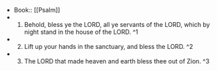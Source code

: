 - Book:: [[Psalm]]
- 1. Behold, bless ye the LORD, all ye servants of the LORD, which by night stand in the house of the LORD. ^1
- 2. Lift up your hands in the sanctuary, and bless the LORD. ^2
- 3. The LORD that made heaven and earth bless thee out of Zion. ^3
